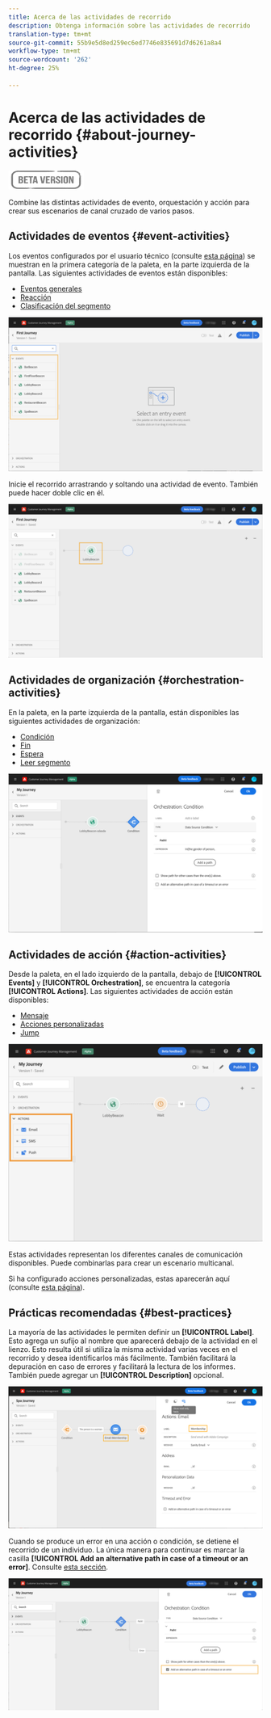 ```yaml
---
title: Acerca de las actividades de recorrido
description: Obtenga información sobre las actividades de recorrido
translation-type: tm+mt
source-git-commit: 55b9e5d8ed259ec6ed7746e835691d7d6261a8a4
workflow-type: tm+mt
source-wordcount: '262'
ht-degree: 25%

---
```


# Acerca de las actividades de recorrido {#about-journey-activities}

![](../assets/do-not-localize/badge.png)

Combine las distintas actividades de evento, orquestación y acción para crear sus escenarios de canal cruzado de varios pasos.

## Actividades de eventos {#event-activities}

Los eventos configurados por el usuario técnico (consulte [esta página](../event/about-events.md)) se muestran en la primera categoría de la paleta, en la parte izquierda de la pantalla. Las siguientes actividades de eventos están disponibles:

* [Eventos generales](../building-journeys/general-events.md)
* [Reacción](../building-journeys/reaction-events.md)
* [Clasificación del segmento](../building-journeys/segment-qualification-events.md)

![](../assets/journey43.png)

Inicie el recorrido arrastrando y soltando una actividad de evento. También puede hacer doble clic en él.

![](../assets/journey44.png)

## Actividades de organización {#orchestration-activities}

En la paleta, en la parte izquierda de la pantalla, están disponibles las siguientes actividades de organización:

* [Condición](../building-journeys/condition-activity.md)
* [Fin](../building-journeys/end-activity.md)
* [Espera](../building-journeys/wait-activity.md)
* [Leer segmento](../building-journeys/read-segment.md)

![](../assets/journey49.png)

## Actividades de acción {#action-activities}

Desde la paleta, en el lado izquierdo de la pantalla, debajo de **[!UICONTROL Events]** y **[!UICONTROL Orchestration]**, se encuentra la categoría **[!UICONTROL Actions]**. Las siguientes actividades de acción están disponibles:

* [Mensaje](../building-journeys/journeys-message.md)
* [Acciones personalizadas](../building-journeys/using-custom-actions.md)
* [Jump](../building-journeys/jump.md)

![](../assets/journey58.png)

Estas actividades representan los diferentes canales de comunicación disponibles. Puede combinarlas para crear un escenario multicanal.

Si ha configurado acciones personalizadas, estas aparecerán aquí (consulte [esta página](../building-journeys/using-custom-actions.md)).

## Prácticas recomendadas {#best-practices}

La mayoría de las actividades le permiten definir un **[!UICONTROL Label]**. Esto agrega un sufijo al nombre que aparecerá debajo de la actividad en el lienzo. Esto resulta útil si utiliza la misma actividad varias veces en el recorrido y desea identificarlos más fácilmente. También facilitará la depuración en caso de errores y facilitará la lectura de los informes. También puede agregar un **[!UICONTROL Description]** opcional.

![](../assets/journey59bis.png)

Cuando se produce un error en una acción o condición, se detiene el recorrido de un individuo. La única manera para continuar es marcar la casilla **[!UICONTROL Add an alternative path in case of a timeout or an error]**. Consulte [esta sección](../building-journeys/using-the-journey-designer.md#paths).

![](../assets/journey42.png)
